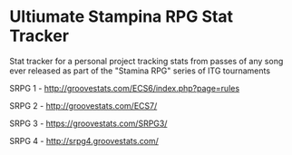 # Ultiumate Stampina RPG Stat Tracker
Stat tracker for a personal project tracking stats from passes of any song ever released as part of the "Stamina RPG" series of ITG tournaments

SRPG 1 - http://groovestats.com/ECS6/index.php?page=rules

SRPG 2 - http://groovestats.com/ECS7/

SRPG 3 - https://groovestats.com/SRPG3/

SRPG 4 - http://srpg4.groovestats.com/
